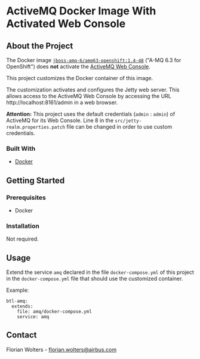 # ActiveMQ Docker Image With Activated Web Console

## About the Project

The Docker image [`jboss-amq-6/amq63-openshift:1.4-48`][1] ("A-MQ 6.3 for OpenShift") does **not** activate the
[ActiveMQ Web Console][2].

This project customizes the Docker container of this image.

The customization activates and configures the Jetty web server. This allows access to the ActiveMQ Web Console by
accessing the URL http://localhost:8161/admin in a web browser.

**Attention:** This project uses the default credentials (`admin` : `admin`) of ActiveMQ for its Web Console. Line 8 in
the `src/jetty-realm.properties.patch` file can be changed in order to use custom credentials.

### Built With

- [Docker][3]

## Getting Started

### Prerequisites

- Docker

### Installation

Not required.

## Usage
 Extend the service `amq` declared in the file `docker-compose.yml` of this project in the `docker-compose.yml` file
 that should use the customized container.
 
Example:

    btl-amq:
      extends:
        file: amq/docker-compose.yml
        service: amq

## Contact

Florian Wolters - florian.wolters@airbus.com

[1]: https://catalog.redhat.com/software/containers/jboss-amq-6/amq63-openshift/595de0f4e69ceb159b35a49e
[2]: https://activemq.apache.org/web-console
[3]: https://docker.com
